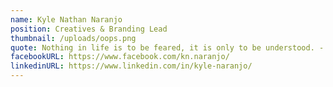 ```yaml
---
name: Kyle Nathan Naranjo
position: Creatives & Branding Lead
thumbnail: /uploads/oops.png
quote: Nothing in life is to be feared, it is only to be understood. - Marie Curie
facebookURL: https://www.facebook.com/kn.naranjo/
linkedinURL: https://www.linkedin.com/in/kyle-naranjo/
---
```

